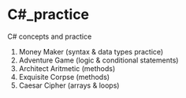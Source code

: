 # C#_practice
 C# concepts and practice 
1. Money Maker (syntax & data types practice)
2. Adventure Game (logic & conditional statements)
3. Architect Aritmetic (methods)
4. Exquisite Corpse (methods)
5. Caesar Cipher (arrays & loops)

